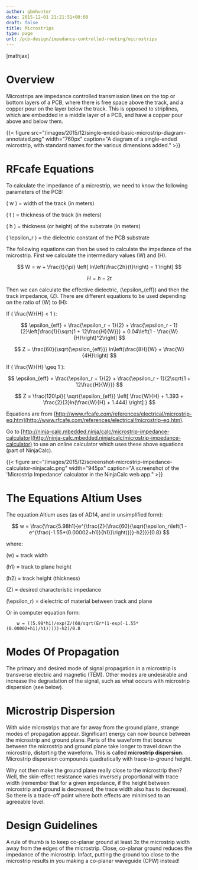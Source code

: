 ```yaml
---
author: gbmhunter
date: 2015-12-01 21:21:51+00:00
draft: false
title: Microstrips
type: page
url: /pcb-design/impedance-controlled-routing/microstrips
---
```


[mathjax]




# Overview




Microstrips are impedance controlled transmission lines on the top or bottom layers of a PCB, where there is free space above the track, and a copper pour on the layer below the track. This is opposed to striplines, which are embedded in a middle layer of a PCB, and have a copper pour above and below them.


{{< figure src="/images/2015/12/single-ended-basic-microstrip-diagram-annotated.png" width="760px" caption="A diagram of a single-ended microstrip, with standard names for the various dimensions added."  >}}


# RFcafe Equations




To calculate the impedance of a microstrip, we need to know the following parameters of the PCB:




\( w \) = width of the track (in meters)  

 \( t \) = thickness of the track (in meters)  

 \( h \) = thickness (or height) of the substrate (in meters)  

 \( \epsilon_r \) = the dielectric constant of the PCB substrate




The following equations can then be used to calculate the impedance of the microstrip. First we calculate the intermediary values \(W\) and \(H\).




$$ W = w + \frac{t}{\pi} \left[ ln\left(\frac{2h}{t}\right) = 1 \right] $$  

 $$ H = h - 2t $$




Then we can calculate the effective dielectric, \(\epsilon_{eff}\) and then the track impedance, \(Z\). There are different equations to be used depending on the ratio of \(W\) to \(H\):




If \( \frac{W}{H} < 1 \):




$$ \epsilon_{eff} = \frac{\epsilon_r + 1}{2} + \frac{\epsilon_r - 1}{2}\left[\frac{1}{\sqrt{1 + 12\frac{H}{W}}} + 0.04\left(1 - \frac{W}{H}\right)^2\right] $$  

 $$ Z = \frac{60}{\sqrt{\epsilon_{eff}}} ln\left(\frac{8H}{W} + \frac{W}{4H}\right) $$




If \( \frac{W}{H} \geq 1 \):




$$ \epsilon_{eff} = \frac{\epsilon_r + 1}{2} + \frac{\epsilon_r - 1}{2\sqrt{1 + 12\frac{H}{W}}} $$  

 $$ Z = \frac{120\pi}{ \sqrt{\epsilon_{eff}} \left[ \frac{W}{H} + 1.393 + \frac{2}{3}ln(\frac{W}{H} + 1.444) \right] } $$




Equations are from [http://www.rfcafe.com/references/electrical/microstrip-eq.htm](http://www.rfcafe.com/references/electrical/microstrip-eq.htm).




Go to [http://ninja-calc.mbedded.ninja/calc/microstrip-impedance-calculator](http://ninja-calc.mbedded.ninja/calc/microstrip-impedance-calculator) to use an online calculator which uses these above equations (part of NinjaCalc).


{{< figure src="/images/2015/12/screenshot-microstrip-impedance-calculator-ninjacalc.png" width="945px" caption="A screenshot of the 'Microstrip Impedance' calculator in the NinjaCalc web app."  >}}


# The Equations Altium Uses




The equation Altium uses (as of AD14, and in unsimplified form):




$$ w = \frac{\frac{5.98h1}{e^{\frac{Z}{\frac{60}{\sqrt{\epsilon_r\left(1 - e^{\frac{-1.55*(0.00002+h1)}{h1}}\right)}}}-h2}}}{0.8} $$




where:  

 \(w\) = track width  

 \(h1\) = track to plane height  

 \(h2\) = track height (thickness)  

 \(Z\) = desired characteristic impedance  

 \(\epsilon_r\) = dielectric of material between track and plane




Or in computer equation form:



    
    	w = ((5.98*h1)/exp(Z/(60/sqrt(Er*(1-exp(-1.55*(0.00002+h1)/h1)))))-h2)/0.8
    




# Modes Of Propagation




The primary and desired mode of signal propagation in a microstrip is transverse electric and magnetic (TEM). Other modes are undesirable and increase the degradation of the signal, such as what occurs with microstrip dispersion (see below).




# Microstrip Dispersion




With wide microstrips that are far away from the ground plane, strange modes of propagation appear. Significant energy can now bounce between the microstrip and ground plane. Parts of the waveform that bounce between the microstrip and ground plane take longer to travel down the microstrip, distorting the waveform. This is called **microstrip dispersion**. Microstrip dispersion compounds quadratically with trace-to-ground height.




Why not then make the ground plane really close to the microstrip then? Well, the skin-effect resistance varies inversely proportional with trace width (remember that for a given impedance, if the height between microstrip and ground is decreased, the trace width also has to decrease). So there is a trade-off point where both effects are minimised to an agreeable level.




# Design Guidelines




A rule of thumb is to keep co-planar ground at least 3x the microstrip width away from the edges of the microstrip. Close, co-planar ground reduces the impedance of the microstrip. Infact, putting the ground too close to the microstrip results in you making a co-planar waveguide (CPW) instead!
